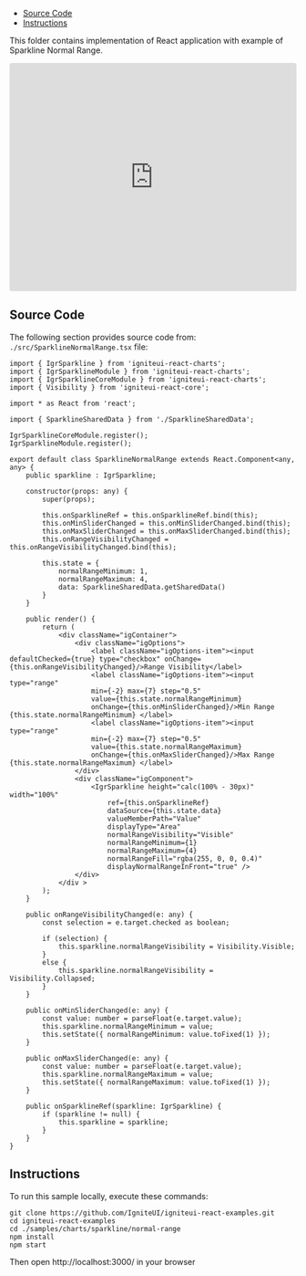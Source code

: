<!-- NOTE: do not change this file because it will be auto re-generated from template file: -->
<!-- https://github.com/IgniteUI/igniteui-react-examples/tree/master/sample-template-files/ReadMe.md -->

<!-- ## Table of Contents -->
<!-- - [Sample Preview](#Sample-Preview) -->
- [Source Code](#Source-Code)
- [Instructions](#Instructions)

This folder contains implementation of React application with example of Sparkline Normal Range.
<!-- in the Sparkline component -->
<!-- [Sparkline](https://infragistics.com/Reactsite/components/sparkline.html) -->

<html lang="en" xmlns="http://www.w3.org/1999/xhtml">
    <body>
        <!-- <a target="_blank" href="https://codesandbox.io/s/github/IgniteUI/igniteui-react-examples/tree/master/samples/charts/sparkline/normal-range?fontsize=14&hidenavigation=1&theme=dark&view=preview&file=/src/SparklineNormalRange.tsx" rel="noopener noreferrer">
            <img height="40px" style="border-radius: 0.5rem" alt="Edit on CodeSandbox" src="https://static.infragistics.com/xplatform/images/sandbox/edit.png"/>
        </a> -->
        <!-- <a target="_blank"
href="https://codesandbox.io/s/github/IgniteUI/igniteui-react-examples/tree/master/samples/maps/geo-map/binding-csv-points?fontsize=14&hidenavigation=1&theme=dark&view=preview">
            <img alt="Edit Sample" src="https://codesandbox.io/static/img/play-codesandbox.svg"/>
        </a> -->
        <!-- <a target="_blank" style="margin-left: 0.5rem"
href="https://codesandbox.io/embed/github/IgniteUI/igniteui-react-examples/tree/master/samples/charts/sparkline/normal-range?fontsize=14&hidenavigation=1&theme=dark&view=preview&file=/src/SparklineNormalRange.tsx">
            <img height="40px" style="border-radius: 5px" alt="View on CodeSandbox" src="https://static.infragistics.com/xplatform/images/sandbox/view.png"/>
        </a> -->
        <!-- <a target="_blank"
href="https://codesandbox.io/embed/github/IgniteUI/igniteui-react-examples/tree/master/samples/maps/geo-map/binding-csv-points?fontsize=14&hidenavigation=1&theme=dark&view=preview">
            <img alt="View on CodeSandbox" src="https://static.infragistics.com/xplatform/images/sandbox/view.png"/>
        </a>
https://codesandbox.io/embed/react-treemap-overview-rtb45
https://codesandbox.io/static/img/play-codesandbox.svg
https://codesandbox.io/embed/react-treemap-overview-rtb45?view=browser -->
    </body>
</html>

<!-- ## Sample Preview -->

<iframe
  src="https://codesandbox.io/embed/github/IgniteUI/igniteui-react-examples/tree/master/samples/charts/sparkline/normal-range?fontsize=14&hidenavigation=1&theme=dark&view=preview&file=/src/SparklineNormalRange.tsx"
  style="width:100%; height:400px; border:0; border-radius: 4px; overflow:hidden;"
  allow="accelerometer; ambient-light-sensor; camera; encrypted-media; geolocation; gyroscope; hid; microphone; midi; payment; usb; vr"
  sandbox="allow-forms allow-modals allow-popups allow-presentation allow-same-origin allow-scripts"
></iframe>

## Source Code

The following section provides source code from:
`./src/SparklineNormalRange.tsx` file:

```tsx
import { IgrSparkline } from 'igniteui-react-charts';
import { IgrSparklineModule } from 'igniteui-react-charts';
import { IgrSparklineCoreModule } from 'igniteui-react-charts';
import { Visibility } from 'igniteui-react-core';

import * as React from 'react';

import { SparklineSharedData } from './SparklineSharedData';

IgrSparklineCoreModule.register();
IgrSparklineModule.register();

export default class SparklineNormalRange extends React.Component<any, any> {
    public sparkline : IgrSparkline;

    constructor(props: any) {
        super(props);

        this.onSparklineRef = this.onSparklineRef.bind(this);
        this.onMinSliderChanged = this.onMinSliderChanged.bind(this);
        this.onMaxSliderChanged = this.onMaxSliderChanged.bind(this);
        this.onRangeVisibilityChanged = this.onRangeVisibilityChanged.bind(this);

        this.state = {
            normalRangeMinimum: 1,
            normalRangeMaximum: 4,
            data: SparklineSharedData.getSharedData()
        }
    }

    public render() {
        return (
            <div className="igContainer">
                <div className="igOptions">
                    <label className="igOptions-item"><input defaultChecked={true} type="checkbox" onChange={this.onRangeVisibilityChanged}/>Range Visibility</label>
                    <label className="igOptions-item"><input type="range"
                    min={-2} max={7} step="0.5"
                    value={this.state.normalRangeMinimum}
                    onChange={this.onMinSliderChanged}/>Min Range {this.state.normalRangeMinimum} </label>
                    <label className="igOptions-item"><input type="range"
                    min={-2} max={7} step="0.5"
                    value={this.state.normalRangeMaximum}
                    onChange={this.onMaxSliderChanged}/>Max Range {this.state.normalRangeMaximum} </label>
                </div>
                <div className="igComponent">
                    <IgrSparkline height="calc(100% - 30px)" width="100%"
                        ref={this.onSparklineRef}
                        dataSource={this.state.data}
                        valueMemberPath="Value"
                        displayType="Area"
                        normalRangeVisibility="Visible"
                        normalRangeMinimum={1}
                        normalRangeMaximum={4}
                        normalRangeFill="rgba(255, 0, 0, 0.4)"
                        displayNormalRangeInFront="true" />
                </div>
            </div >
        );
    }

    public onRangeVisibilityChanged(e: any) {
        const selection = e.target.checked as boolean;

        if (selection) {
            this.sparkline.normalRangeVisibility = Visibility.Visible;
        }
        else {
            this.sparkline.normalRangeVisibility = Visibility.Collapsed;
        }
    }

    public onMinSliderChanged(e: any) {
        const value: number = parseFloat(e.target.value);
        this.sparkline.normalRangeMinimum = value;
        this.setState({ normalRangeMinimum: value.toFixed(1) });
    }

    public onMaxSliderChanged(e: any) {
        const value: number = parseFloat(e.target.value);
        this.sparkline.normalRangeMaximum = value;
        this.setState({ normalRangeMaximum: value.toFixed(1) });
    }

    public onSparklineRef(sparkline: IgrSparkline) {
        if (sparkline != null) {
            this.sparkline = sparkline;
        }
    }
}

```

## Instructions
To run this sample locally, execute these commands:

```
git clone https://github.com/IgniteUI/igniteui-react-examples.git
cd igniteui-react-examples
cd ./samples/charts/sparkline/normal-range
npm install
npm start

```

Then open http://localhost:3000/ in your browser

